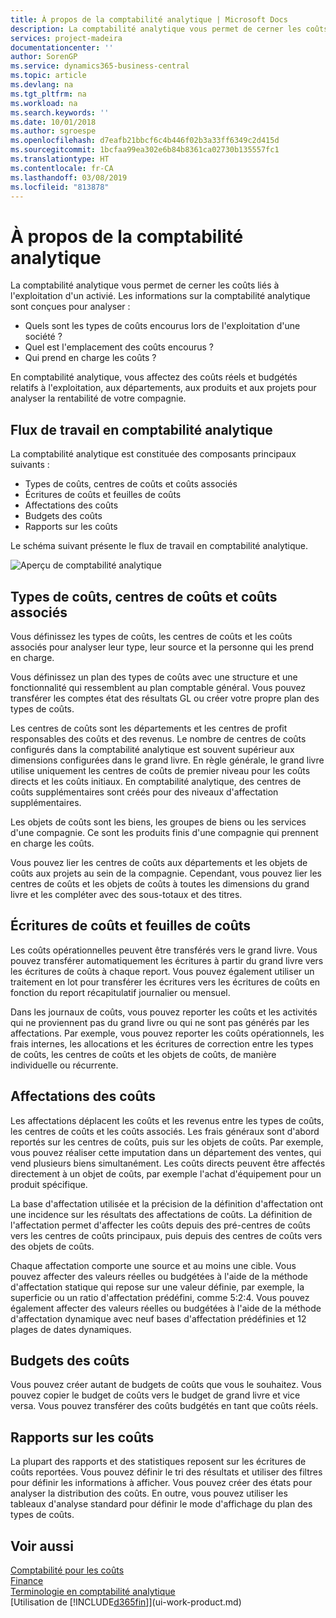 ```yaml
---
title: À propos de la comptabilité analytique | Microsoft Docs
description: La comptabilité analytique vous permet de cerner les coûts liés à l'exploitation d'un activié.
services: project-madeira
documentationcenter: ''
author: SorenGP
ms.service: dynamics365-business-central
ms.topic: article
ms.devlang: na
ms.tgt_pltfrm: na
ms.workload: na
ms.search.keywords: ''
ms.date: 10/01/2018
ms.author: sgroespe
ms.openlocfilehash: d7eafb21bbcf6c4b446f02b3a33ff6349c2d415d
ms.sourcegitcommit: 1bcfaa99ea302e6b84b8361ca02730b135557fc1
ms.translationtype: HT
ms.contentlocale: fr-CA
ms.lasthandoff: 03/08/2019
ms.locfileid: "813878"
---
```

# <a name="about-cost-accounting"></a>À propos de la comptabilité analytique
La comptabilité analytique vous permet de cerner les coûts liés à l'exploitation d'un activié. Les informations sur la comptabilité analytique sont conçues pour analyser :  

-   Quels sont les types de coûts encourus lors de l'exploitation d'une société ?  
-   Quel est l'emplacement des coûts encourus ?  
-   Qui prend en charge les coûts ?  

En comptabilité analytique, vous affectez des coûts réels et budgétés relatifs à l'exploitation, aux départements, aux produits et aux projets pour analyser la rentabilité de votre compagnie.  

## <a name="workflow-in-cost-accounting"></a>Flux de travail en comptabilité analytique  
La comptabilité analytique est constituée des composants principaux suivants :  

-   Types de coûts, centres de coûts et coûts associés  
-   Écritures de coûts et feuilles de coûts  
-   Affectations des coûts  
-   Budgets des coûts
-   Rapports sur les coûts  

Le schéma suivant présente le flux de travail en comptabilité analytique.  

![Aperçu de comptabilité analytique](media/costaccountingoverview.png "CostAccountingOverview")  

## <a name="cost-types-cost-centers-and-cost-objects"></a>Types de coûts, centres de coûts et coûts associés  
Vous définissez les types de coûts, les centres de coûts et les coûts associés pour analyser leur type, leur source et la personne qui les prend en charge.  

Vous définissez un plan des types de coûts avec une structure et une fonctionnalité qui ressemblent au plan comptable général. Vous pouvez transférer les comptes état des résultats GL ou créer votre propre plan des types de coûts.  

Les centres de coûts sont les départements et les centres de profit responsables des coûts et des revenus. Le nombre de centres de coûts configurés dans la comptabilité analytique est souvent supérieur aux dimensions configurées dans le grand livre. En règle générale, le grand livre utilise uniquement les centres de coûts de premier niveau pour les coûts directs et les coûts initiaux. En comptabilité analytique, des centres de coûts supplémentaires sont créés pour des niveaux d'affectation supplémentaires.  

Les objets de coûts sont les biens, les groupes de biens ou les services d'une compagnie. Ce sont les produits finis d'une compagnie qui prennent en charge les coûts.  

Vous pouvez lier les centres de coûts aux départements et les objets de coûts aux projets au sein de la compagnie. Cependant, vous pouvez lier les centres de coûts et les objets de coûts à toutes les dimensions du grand livre et les compléter avec des sous-totaux et des titres.  

## <a name="cost-entries-and-cost-journals"></a>Écritures de coûts et feuilles de coûts  
Les coûts opérationnelles peuvent être transférés vers le grand livre. Vous pouvez transférer automatiquement les écritures à partir du grand livre vers les écritures de coûts à chaque report. Vous pouvez également utiliser un traitement en lot pour transférer les écritures vers les écritures de coûts en fonction du report récapitulatif journalier ou mensuel.  

Dans les journaux de coûts, vous pouvez reporter les coûts et les activités qui ne proviennent pas du grand livre ou qui ne sont pas générés par les affectations. Par exemple, vous pouvez reporter les coûts opérationnels, les frais internes, les allocations et les écritures de correction entre les types de coûts, les centres de coûts et les objets de coûts, de manière individuelle ou récurrente.  

## <a name="cost-allocations"></a>Affectations des coûts  
Les affectations déplacent les coûts et les revenus entre les types de coûts, les centres de coûts et les coûts associés. Les frais généraux sont d'abord reportés sur les centres de coûts, puis sur les objets de coûts. Par exemple, vous pouvez réaliser cette imputation dans un département des ventes, qui vend plusieurs biens simultanément. Les coûts directs peuvent être affectés directement à un objet de coûts, par exemple l'achat d'équipement pour un produit spécifique.  

La base d'affectation utilisée et la précision de la définition d'affectation ont une incidence sur les résultats des affectations de coûts. La définition de l'affectation permet d'affecter les coûts depuis des pré-centres de coûts vers les centres de coûts principaux, puis depuis des centres de coûts vers des objets de coûts.  

Chaque affectation comporte une source et au moins une cible. Vous pouvez affecter des valeurs réelles ou budgétées à l'aide de la méthode d'affectation statique qui repose sur une valeur définie, par exemple, la superficie ou un ratio d'affectation prédéfini, comme 5:2:4. Vous pouvez également affecter des valeurs réelles ou budgétées à l'aide de la méthode d'affectation dynamique avec neuf bases d'affectation prédéfinies et 12 plages de dates dynamiques.  

## <a name="cost-budgets"></a>Budgets des coûts  
Vous pouvez créer autant de budgets de coûts que vous le souhaitez. Vous pouvez copier le budget de coûts vers le budget de grand livre et vice versa. Vous pouvez transférer des coûts budgétés en tant que coûts réels.  

## <a name="cost-reporting"></a>Rapports sur les coûts  
La plupart des rapports et des statistiques reposent sur les écritures de coûts reportées. Vous pouvez définir le tri des résultats et utiliser des filtres pour définir les informations à afficher. Vous pouvez créer des états pour analyser la distribution des coûts. En outre, vous pouvez utiliser les tableaux d'analyse standard pour définir le mode d'affichage du plan des types de coûts.  

## <a name="see-also"></a>Voir aussi  
 [Comptabilité pour les coûts](finance-manage-cost-accounting.md)  
 [Finance](finance.md)   
 [Terminologie en comptabilité analytique](finance-terminology-in-cost-accounting.md)  
 [Utilisation de [!INCLUDE[d365fin](includes/d365fin_md.md)]](ui-work-product.md)
